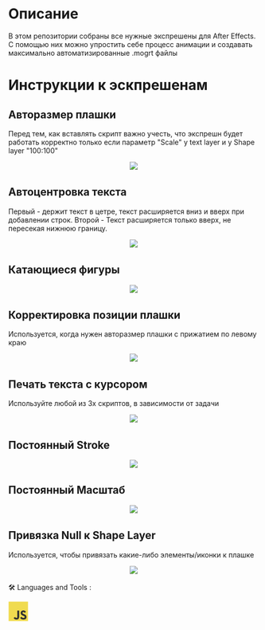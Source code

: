 # Описание
В этом репозитории собраны все нужные экспрешены для After Effects.
С помощью них можно упростить себе процесс анимации и создавать максимально автоматизированные .mogrt файлы

# Инструкции к эскпрешенам
## Авторазмер плашки
Перед тем, как вставлять скрипт важно учесть, что экспрешн будет работать корректно только если параметр "Scale" у text layer и у Shape layer "100:100"
<p align="center">
<img src="https://github.com/NikitinIlya0204/ae-expressions/assets/165285759/25dfc3c1-410d-4304-ad5a-7d76318cb33d" width="250" />
</p>

## Автоцентровка текста
Первый - держит текст в цетре, текст расширяется вниз и вверх при добавлении строк.
Второй - Текст расширяется только вверх, не пересекая нижнюю границу.
<p align="center">
<img src="https://github.com/NikitinIlya0204/ae-expressions/assets/165285759/4be68742-a288-41ab-b199-7036ccb0cfd5" width="250" />
</p>

## Катающиеся фигуры
<p align="center">
<img src="https://github.com/NikitinIlya0204/ae-expressions/assets/165285759/bb385c2a-92b9-44ad-a5ac-dee56f5a136f" width="250" />
</p>

## Корректировка позиции плашки
Используется, когда нужен авторазмер плашки с прижатием по левому краю
<p align="center">
<img src="https://github.com/NikitinIlya0204/ae-expressions/assets/165285759/3c252ddc-904e-4bb3-9a56-e5b64e380264" width="250" />
</p>

## Печать текста с курсором
Используйте любой из 3х скриптов, в зависимости от задачи
<p align="center">
<img src="https://github.com/NikitinIlya0204/ae-expressions/assets/165285759/e2febe58-9094-4d98-9c22-ba695621aa34" width="250" />
</p>

## Постоянный Stroke
<p align="center">
<img src="https://github.com/NikitinIlya0204/ae-expressions/assets/165285759/d64b9891-95e7-423f-af8e-88f06a5e5a24" width="250" />
</p>

## Постоянный Масштаб
<p align="center">
<img src="https://github.com/NikitinIlya0204/ae-expressions/assets/165285759/61126e75-764c-4783-8b03-5326c1c2b560" width="250" />
</p>

## Привязка Null к Shape Layer
Используется, чтобы привязать какие-либо элементы/иконки к плашке
<p align="center">
<img src="https://github.com/NikitinIlya0204/ae-expressions/assets/165285759/6006dfce-026e-42ee-bcdc-5c892b30e25c" width="250" />
</p>



 :hammer_and_wrench: Languages and Tools :
 <div>
  <img src="https://github.com/devicons/devicon/blob/master/icons/javascript/javascript-original.svg" title="JavaScript" alt="JavaScript" width="40" height="40"/>&nbsp;
</div>
